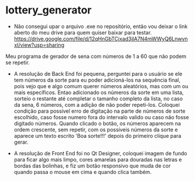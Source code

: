 # lottery_generator

- Não consegui upar o arquivo .exe no repositório, então vou deixar o link aberto do meu drive para quem quiser baixar para testar.
https://drive.google.com/file/d/12qHnGbTCjxad3jlA7N4mWWyQ6LnwvnxI/view?usp=sharing

Meu programa de gerador de sena com números de 1 a 60 que não podem se repetir.

- A resolução de Back End foi pequena, perguntei para o usuário se ele tem números da sorte para eu poder adicioná-los na sequência final,
pois vejo que e algo comum querer números aleatórios, mas com um ou mais específicos. Entao adicionado os números da sorte em uma lista,
sorteio o restante até completar o tamanho completo da lista, no caso da sena, 6 números, com a adição de não poder repeti-los. Coloquei 
condição para possível erro de digitação na parte de números de sorte escolhido, caso fosse numero fora do intervalo valido ou caso não
fosse digitado números. Quando clicado o botão, os números aparecem na ordem crescente, sem repetir, com os possíveis números da sorte e 
aparece um texto escrito 'Boa sorte!!!' depois do primeiro clique para gerar.

- A resolução de Front End foi no Qt Designer, coloquei imagem de fundo para ficar algo mais limpo, cores amarelas para douradas nas letras
e bordas das bolinhas, e fiz um botão responsivo que muda de cor quando passa o mouse em cima e quando clica também.

